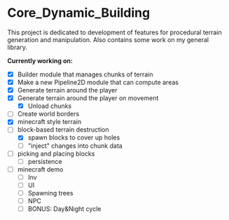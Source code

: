 # Core_Dynamic_Building

This project is dedicated to development of features for procedural terrain generation and manipulation. Also contains some work on my general library.

__Currently working on:__

- [x] Builder module that manages chunks of terrain
- [x] Make a new Pipeline2D module that can compute areas
- [x] Generate terrain around the player
- [x] Generate terrain around the player on movement
  - [x] Unload chunks
- [ ] Create world borders
- [x] minecraft style terrain
- [ ] block-based terrain destruction
  - [x] spawn blocks to cover up holes
  - [ ]  "inject" changes into chunk data
- [ ] picking and placing blocks
  - [ ] persistence
- [ ] minecraft demo
  - [ ] Inv
  - [ ] UI
  - [ ] Spawning trees
  - [ ] NPC
  - [ ] BONUS: Day&Night cycle